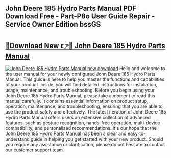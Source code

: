 ## John Deere 185 Hydro Parts Manual PDF Download Free - Part-P8o User Guide Repair - Service Owner Edition bssGS

# <h2><a href="http://bc91090.oget.top/?id=John+Deere+185+Hydro+Parts+Manual">🔗Download New 👉🔴 John Deere 185 Hydro Parts Manual</a></h2>

[![John Deere 185 Hydro Parts Manual new download](https://i.imgur.com/5g1atiW.png)](http://bc91090.oget.top/?id=John+Deere+185+Hydro+Parts+Manual)
Hello and welcome to the user manual for your newly configured John Deere 185 Hydro Parts Manual. This guide is here to help you master the functions and capabilities of your product. Inside, you will find detailed instructions for installation, usage, maintenance, and troubleshooting. Before you begin using your John Deere 185 Hydro Parts Manual, please take a moment to read this manual carefully. It contains essential information on product setup, operation, maintenance, and troubleshooting, ensuring that you are able to use the product safely and effectively. The latest iteration of John Deere 185 Hydro Parts Manual offers users an extensive collection of advanced features, such as gesture recognition, hands-free operation, multi-device compatibility, and personalized recommendations. It's our hope that the John Deere 185 Hydro Parts Manual has been a clear and easy-to-understand guide in helping you get started with your new product. Should you require any assistance or clarification, please do not hesitate to contact our customer support team.
